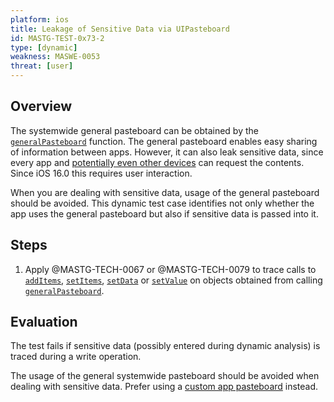 ```yaml
---
platform: ios
title: Leakage of Sensitive Data via UIPasteboard
id: MASTG-TEST-0x73-2
type: [dynamic]
weakness: MASWE-0053
threat: [user]
---
```


## Overview

The systemwide general pasteboard can be obtained by the [`generalPasteboard`](https://developer.apple.com/documentation/uikit/uipasteboard/1622106-generalpasteboard "UIPasteboard generalPasteboard") function. The general pasteboard enables easy sharing of information between apps. However, it can also leak sensitive data, since every app and [potentially even other devices](https://developer.apple.com/documentation/uikit/uipasteboard#3671087 "UIPasteboard") can request the contents. Since iOS 16.0 this requires user interaction.

When you are dealing with sensitive data, usage of the general pasteboard should be avoided. This dynamic test case identifies not only whether the app uses the general pasteboard but also if sensitive data is passed into it.

## Steps

1. Apply @MASTG-TECH-0067 or @MASTG-TECH-0079 to trace calls to [`addItems`](https://developer.apple.com/documentation/uikit/uipasteboard/1622101-additems "Apple Developer"), [`setItems`](https://developer.apple.com/documentation/uikit/uipasteboard/1829417-setitems "Apple Developer"), [`setData`](https://developer.apple.com/documentation/uikit/uipasteboard/1622075-setdata "Apple Developer") or [`setValue`](https://developer.apple.com/documentation/uikit/uipasteboard/1622079-setvalue "Apple Developer") on objects obtained from calling [`generalPasteboard`](https://developer.apple.com/documentation/uikit/uipasteboard/1622106-generalpasteboard "Apple Developer").

## Evaluation

The test fails if sensitive data (possibly entered during dynamic analysis) is traced during a write operation.

The usage of the general systemwide pasteboard should be avoided when dealing with sensitive data. Prefer using a
[custom app pasteboard](https://developer.apple.com/documentation/uikit/uipasteboard/1622087-withuniquename "Apple Developer") instead.

